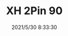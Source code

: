 ﻿---
layout: post 
title: XH 2Pin 90
tags: 
categories: housing-terminal
overview: 
series: 
part_number: 0507-1
thumb_img: 
small_img: static/202105/507-20210530.jpg
date: 2021/5/30 8:33:30
---



